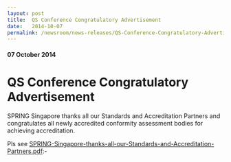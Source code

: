 ```yaml
---
layout: post
title:  QS Conference Congratulatory Advertisement
date:   2014-10-07
permalink: /newsroom/news-releases/QS-Conference-Congratulatory-Advertisement
---
```

#### 07 October 2014
# **QS Conference Congratulatory Advertisement**

SPRING Singapore thanks all our Standards and Accreditation Partners and congratulates all newly accredited conformity assessment bodies for achieving accreditation.

Pls see [SPRING-Singapore-thanks-all-our-Standards-and-Accreditation-Partners.pdf](/files/SPRING-Singapore-thanks-all-our-Standards-and-Accreditation-Partners.pdf):-
